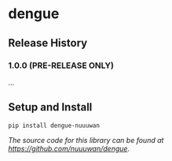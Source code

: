 
# dengue

## Release History

### 1.0.0 (PRE-RELEASE ONLY)

...

## Setup and Install

```
pip install dengue-nuuuwan
```

*The source code for this library can be found at https://github.com/nuuuwan/dengue.*
